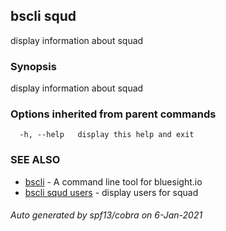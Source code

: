 ## bscli squd

display information about squad

### Synopsis

display information about squad

### Options inherited from parent commands

```
  -h, --help   display this help and exit
```

### SEE ALSO

* [bscli](bscli.md)	 - A command line tool for bluesight.io
* [bscli squd users](bscli_squd_users.md)	 - display users for squad

###### Auto generated by spf13/cobra on 6-Jan-2021

